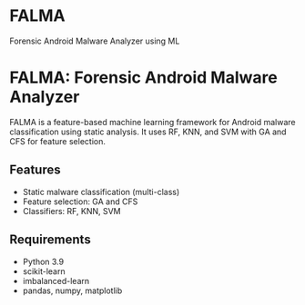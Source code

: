 # FALMA
Forensic Android Malware Analyzer using ML

# FALMA: Forensic Android Malware Analyzer

FALMA is a feature-based machine learning framework for Android malware classification using static analysis. It uses RF, KNN, and SVM with GA and CFS for feature selection.

## Features
- Static malware classification (multi-class)
- Feature selection: GA and CFS
- Classifiers: RF, KNN, SVM

## Requirements
- Python 3.9
- scikit-learn
- imbalanced-learn
- pandas, numpy, matplotlib


